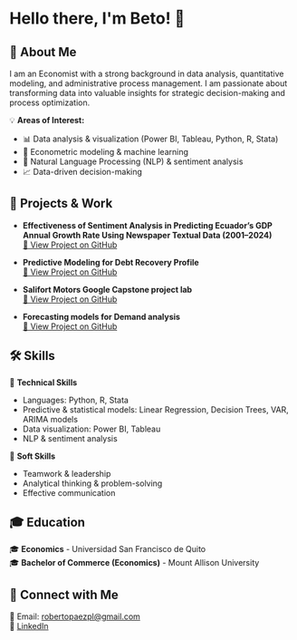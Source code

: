 # Hello there, I'm Beto! 👋  

## 📌 About Me  
I am an Economist with a strong background in data analysis, quantitative modeling, and administrative process management. I am passionate about transforming data into valuable insights for strategic decision-making and process optimization.  

💡 **Areas of Interest:**  
- 📊 Data analysis & visualization (Power BI, Tableau, Python, R, Stata)  
- 🤖 Econometric modeling & machine learning  
- 🔎 Natural Language Processing (NLP) & sentiment analysis  
- 📈 Data-driven decision-making  

## 🚀 Projects & Work  
- **Effectiveness of Sentiment Analysis in Predicting Ecuador’s GDP Annual Growth Rate Using Newspaper Textual Data (2001–2024)**  
  [🔗 View Project on GitHub](https://github.com/BetoP316/NLP_analysis)

- **Predictive Modeling for Debt Recovery Profile**  
  [🔗 View Project on GitHub](https://github.com/BetoP316/MG_project/blob/main/README.md)

- **Salifort Motors Google Capstone project lab**  
  [🔗 View Project on GitHub](https://github.com/BetoP316/GGL_employee_satisf)

- **Forecasting models for Demand analysis**  
  [🔗 View Project on GitHub](https://github.com/BetoP316/VAR_Demand_AN)

## 🛠️ Skills  
🔹 **Technical Skills**  
- Languages: Python, R, Stata  
- Predictive & statistical models: Linear Regression, Decision Trees, VAR, ARIMA models  
- Data visualization: Power BI, Tableau  
- NLP & sentiment analysis  

🔹 **Soft Skills**  
- Teamwork & leadership  
- Analytical thinking & problem-solving  
- Effective communication  

## 🎓 Education  
🎓 **Economics** - Universidad San Francisco de Quito  
🎓 **Bachelor of Commerce (Economics)** - Mount Allison University  

## 🔗 Connect with Me  
📩 Email: robertopaezpl@gmail.com  
🔗 [LinkedIn](www.linkedin.com/in/roberto-paez-pluas-2685b3241)  
